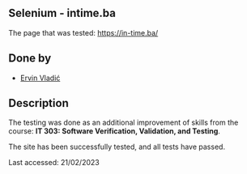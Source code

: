 ## Selenium - intime.ba

The page that was tested: https://in-time.ba/

## Done by
- [Ervin Vladić](https://github.com/ervinvladic)

## Description

The testing was done as an additional improvement of skills from the course: **IT 303: Software Verification, Validation, and Testing**. 

The site has been successfully tested, and all tests have passed. 



Last accessed: 21/02/2023



